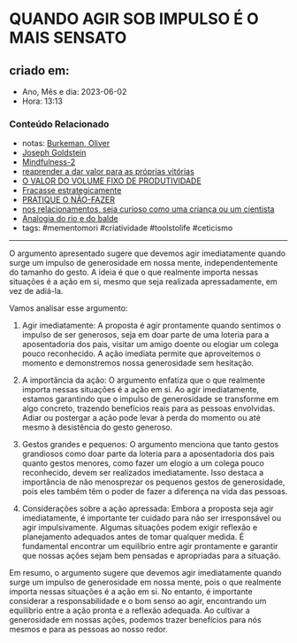 # QUANDO AGIR SOB IMPULSO É O MAIS SENSATO

## criado em: 
-  Ano, Mês e dia: 2023-06-02
- Hora: 13:13

### Conteúdo Relacionado
- notas: [Burkeman, Oliver](Burkeman,%20Oliver)
- [Joseph Goldstein](../0%20-%20NOTAS%20PASSAGEIRAS/Joseph%20Goldstein.md)
- [Mindfulness-2](../4%20-%20REF%20BIBLIOGRÁFICA/Mindfulness-2.md)
- [reaprender a dar valor para as próprias vitórias](reaprender%20a%20dar%20valor%20para%20as%20próprias%20vitórias.md)
- [O VALOR DO VOLUME FIXO DE PRODUTIVIDADE](O%20VALOR%20DO%20VOLUME%20FIXO%20DE%20PRODUTIVIDADE.md)
- [Fracasse estrategicamente](Fracasse%20estrategicamente.md)
- [PRATIQUE O NÃO-FAZER](PRATIQUE%20O%20NÃO-FAZER.md)
- [nos relacionamentos, seja curioso como uma criança ou um cientista](nos%20relacionamentos,%20seja%20curioso%20como%20uma%20criança%20ou%20um%20cientista.md)
- [Analogia do rio e do balde](../0%20-%20NOTAS%20PASSAGEIRAS/Analogia%20do%20rio%20e%20do%20balde.md)
- tags: #mementomori #criatividade #toolstolife #ceticismo 
---

O argumento apresentado sugere que devemos agir imediatamente quando surge um impulso de generosidade em nossa mente, independentemente do tamanho do gesto. A ideia é que o que realmente importa nessas situações é a ação em si, mesmo que seja realizada apressadamente, em vez de adiá-la.

Vamos analisar esse argumento:

1. Agir imediatamente:
A proposta é agir prontamente quando sentimos o impulso de ser generosos, seja em doar parte de uma loteria para a aposentadoria dos pais, visitar um amigo doente ou elogiar um colega pouco reconhecido. A ação imediata permite que aproveitemos o momento e demonstremos nossa generosidade sem hesitação.

2. A importância da ação:
O argumento enfatiza que o que realmente importa nessas situações é a ação em si. Ao agir imediatamente, estamos garantindo que o impulso de generosidade se transforme em algo concreto, trazendo benefícios reais para as pessoas envolvidas. Adiar ou postergar a ação pode levar à perda do momento ou até mesmo à desistência do gesto generoso.

3. Gestos grandes e pequenos:
O argumento menciona que tanto gestos grandiosos como doar parte da loteria para a aposentadoria dos pais quanto gestos menores, como fazer um elogio a um colega pouco reconhecido, devem ser realizados imediatamente. Isso destaca a importância de não menosprezar os pequenos gestos de generosidade, pois eles também têm o poder de fazer a diferença na vida das pessoas.

4. Considerações sobre a ação apressada:
Embora a proposta seja agir imediatamente, é importante ter cuidado para não ser irresponsável ou agir impulsivamente. Algumas situações podem exigir reflexão e planejamento adequados antes de tomar qualquer medida. É fundamental encontrar um equilíbrio entre agir prontamente e garantir que nossas ações sejam bem pensadas e apropriadas para a situação.

Em resumo, o argumento sugere que devemos agir imediatamente quando surge um impulso de generosidade em nossa mente, pois o que realmente importa nessas situações é a ação em si. No entanto, é importante considerar a responsabilidade e o bom senso ao agir, encontrando um equilíbrio entre a ação pronta e a reflexão adequada. Ao cultivar a generosidade em nossas ações, podemos trazer benefícios para nós mesmos e para as pessoas ao nosso redor.
